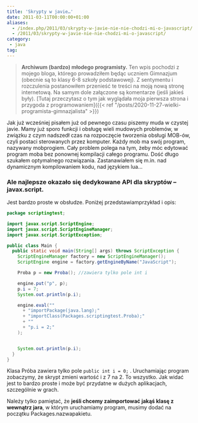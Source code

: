 ```yaml
---
title: 'Skrypty w javie…'
date: 2011-03-11T00:00:00+01:00
aliases:
  - /index.php/2011/03/skrypty-w-javie-nie-nie-chodzi-mi-o-javascript/
  - /2011/03/skrypty-w-javie-nie-nie-chodzi-mi-o-javascript/
category:
 - java
tag:
---
```


> **Archiwum (bardzo) młodego programisty.** Ten wpis pochodzi z mojego bloga, którego prowadziłem będąc uczniem Gimnazjum (obecnie są to klasy 6-8 szkoły podstawowej). Z sentymentu i rozczulenia postanowiłem przenieść te treści na moją nową stronę internetową. Na samym dole załączone są komentarze (jeśli jakieś były). [Tutaj przeczytasz o tym jak wyglądała moja pierwsza strona i przygoda z programowaniem]({{< ref "/posts/2020-11-27-wielki-programista-gimnazjalista" >}})
> 

Jak już wcześniej pisałem już od pewnego czasu piszemy muda w czystej javie. Mamy już sporo funkcji i obsługę wieli mudowych problemów, w związku z czym nadszedł czas na rozpoczęcie tworzenia obsługi MOB-ów, czyli postaci sterowanych przez komputer. Każdy mob ma swój program, nazywany mobprogiem. Cały problem polega na tym, żeby móc edytować program moba bez ponownej kompilacji całego programu. Dość długo szukałem optymalnego rozwiązania. Zastanawiałem się m.in. nad dynamicznym kompilowaniem kodu, nad językiem lua…

### Ale najlepsze okazało się dedykowane API dla skryptów – javax.script.

Jest bardzo proste w obsłudze. Poniżej przedstawiamprzykład i opis:

```java
package scriptingtest;

import javax.script.ScriptEngine;
import javax.script.ScriptEngineManager;
import javax.script.ScriptException;

public class Main {
  public static void main(String[] args) throws ScriptException {
    ScriptEngineManager factory = new ScriptEngineManager();
    ScriptEngine engine = factory.getEngineByName("JavaScript");

    Proba p = new Proba(); //zawiera tylko pole int i

    engine.put("p", p);
    p.i = 7;
    System.out.println(p.i);

    engine.eval(""
      + "importPackage(java.lang);"
      + "importClass(Packages.scriptingtest.Proba);"
      + ""
      + "p.i = 2;"
    );


    System.out.println(p.i);
  }
}
```
Klasa Próba zawiera tylko pole `public int i = 0;` . Uruchamiając program zobaczymy, że skrypt zmieni wartość i z 7 na 2. To wszystko. Jak widać jest to bardzo proste i może być przydatne w dużych aplikacjach, szczególnie w grach.

Należy tylko pamiętać, że **jeśli chcemy zaimportować jakąś klasę z wewnątrz jara**, w którym uruchamiamy program, musimy dodać na początku Packages.nazwapakietu.